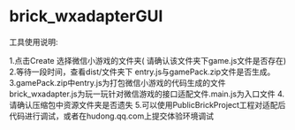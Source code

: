 # brick_wxadapterGUI

工具使用说明:

  1.点击Create 选择微信小游戏的文件夹( 请确认该文件夹下game.js文件是否存在)
  2.等待一段时间，查看dist/文件夹下 entry.js与gamePack.zip文件是否生成。
  3.gamePack.zip中entry.js为打包微信小游戏的代码生成的文件 brick_wxadapter.js为玩一玩针对微信游戏的接口适配文件.main.js为入口文件
  4.请确认压缩包中资源文件夹是否遗失
  5.可以使用PublicBrickProject工程对适配后代码进行调试，或者在hudong.qq.com上提交体验环境调试
